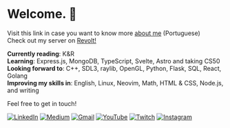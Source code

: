 # Welcome. 🪽
<span target="_blank"> Visit this link in case you want to know more <a href="https://docs.google.com/document/d/1tu95qrKO8qnXUlHcNdNii42xAG8SCOsiubR-etksujY/edit?usp=sharing">about me</a> (Portuguese) </span> <br>
<span target="_blank"> Check out my server on <a href="https://rvlt.gg/aX4Pa9Y8">Revolt!</a> </span> 

**Currently reading**: K&R  
**Learning**: Express.js, MongoDB, TypeScript, Svelte, Astro and taking CS50         
**Looking forward to**: C++, SDL3, raylib, OpenGL, Python, Flask, SQL, React, Golang   
**Improving my skills in**: English, Linux, Neovim, Math, HTML & CSS, Node.js, and writing

Feel free to get in touch!  

[![LinkedIn](https://custom-icon-badges.demolab.com/badge/LinkedIn-0A66C2?logo=linkedin-white&logoColor=fff)](https://www.linkedin.com/in/gvnwv/)
[![Medium](https://img.shields.io/badge/Medium-%23000000.svg?logo=medium&logoColor=white)](https://medium.com/@tposeprogrammer)
[![Gmail](https://img.shields.io/badge/Gmail-D14836?logo=gmail&logoColor=white)](mailto:geoxp98@gmail.com)
[![YouTube](https://img.shields.io/badge/YouTube-%23FF0000.svg?logo=YouTube&logoColor=white)](https://www.youtube.com/@TposeProgrammer)
[![Twitch](https://img.shields.io/badge/Twitch-%239146FF.svg?logo=Twitch&logoColor=white)](https://www.twitch.tv/tposeprogrammer)
[![Instagram](https://img.shields.io/badge/Instagram-%23E4405F.svg?logo=Instagram&logoColor=white)](https://www.instagram.com/tpose.dev)




